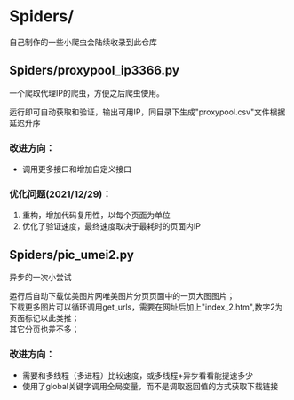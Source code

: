 # Spiders/ 
自己制作的一些小爬虫会陆续收录到此仓库

## Spiders/proxypool_ip3366.py 
一个爬取代理IP的爬虫，方便之后爬虫使用。

运行即可自动获取和验证，输出可用IP，同目录下生成"proxypool.csv"文件根据延迟升序

### 改进方向：
  * 调用更多接口和增加自定义接口

### 优化问题(2021/12/29)：
  1. 重构，增加代码复用性，以每个页面为单位
  2. 优化了验证速度，最终速度取决于最耗时的页面内IP

## Spiders/pic_umei2.py
异步的一次小尝试

运行后自动下载优美图片网唯美图片分页页面中的一页大图图片；  
下载更多图片可以循环调用get_urls，需要在网址后加上"index_2.htm",数字2为页面标记以此类推；  
其它分页也差不多；  

### 改进方向：
  * 需要和多线程（多进程）比较速度，或多线程+异步看看能提速多少
  * 使用了global关键字调用全局变量，而不是调取返回值的方式获取下载链接
